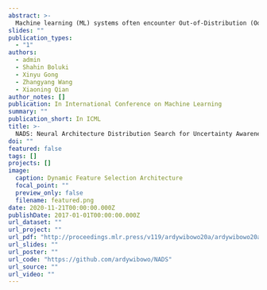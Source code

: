 ```yaml
---
abstract: >-
  Machine learning (ML) systems often encounter Out-of-Distribution (OoD) errors when dealing with testing data coming from a distribution different from training data. It becomes important for ML systems in critical applications to accurately quantify its predictive uncertainty and screen out these anomalous inputs. However, existing OoD detection approaches are prone to errors and even sometimes assign higher likelihoods to OoD samples. Unlike standard learning tasks, there is currently no well established guiding principle for designing OoD detection architectures that can accurately quantify uncertainty. To address these problems, we first seek to identify guiding principles for designing uncertainty-aware architectures, by proposing Neural Architecture Distribution Search (NADS). NADS searches for a distribution of architectures that perform well on a given task, allowing us to identify common building blocks among all uncertainty-aware architectures. With this formulation, we are able to optimize a stochastic OoD detection objective and construct an ensemble of models to perform OoD detection. We perform multiple OoD detection experiments and observe that our NADS performs favorably, with up to 57% improvement in accuracy compared to state-of-the-art methods among 15 different testing configurations.
slides: ""
publication_types:
  - "1"
authors:
  - admin
  - Shahin Boluki
  - Xinyu Gong
  - Zhangyang Wang
  - Xiaoning Qian
author_notes: []
publication: In International Conference on Machine Learning
summary: ""
publication_short: In ICML
title: >-
  NADS: Neural Architecture Distribution Search for Uncertainty Awareness
doi: ""
featured: false
tags: []
projects: []
image:
  caption: Dynamic Feature Selection Architecture
  focal_point: ""
  preview_only: false
  filename: featured.png
date: 2020-11-21T00:00:00.000Z
publishDate: 2017-01-01T00:00:00.000Z
url_dataset: ""
url_project: ""
url_pdf: "http://proceedings.mlr.press/v119/ardywibowo20a/ardywibowo20a.pdf"
url_slides: ""
url_poster: ""
url_code: "https://github.com/ardywibowo/NADS"
url_source: ""
url_video: ""
---
```

